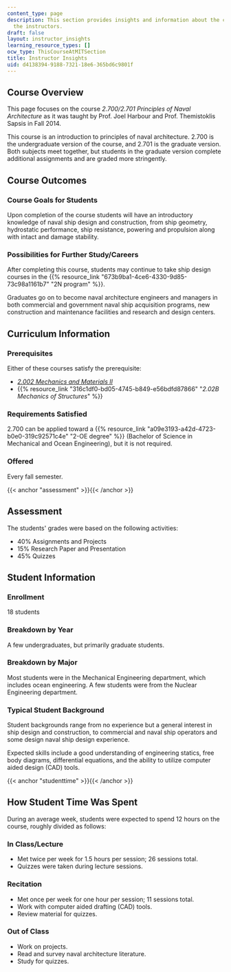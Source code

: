 ```yaml
---
content_type: page
description: This section provides insights and information about the course from
  the instructors.
draft: false
layout: instructor_insights
learning_resource_types: []
ocw_type: ThisCourseAtMITSection
title: Instructor Insights
uid: d4138394-9188-7321-18e6-365bd6c9801f
---
```

## Course Overview

This page focuses on the course _2.700/2.701 Principles of Naval Architecture_ as it was taught by Prof. Joel Harbour and Prof. Themistoklis Sapsis in Fall 2014.

This course is an introduction to principles of naval architecture. 2.700 is the undergraduate version of the course, and 2.701 is the graduate version. Both subjects meet together, but students in the graduate version complete additional assignments and are graded more stringently.

## Course Outcomes

### Course Goals for Students

Upon completion of the course students will have an introductory knowledge of naval ship design and construction, from ship geometry, hydrostatic performance, ship resistance, powering and propulsion along with intact and damage stability.

### Possibilities for Further Study/Careers

After completing this course, students may continue to take ship design courses in the {{% resource_link "673b9ba1-4ce6-4330-9d85-73c98a1161b7" "2N program" %}}.

Graduates go on to become naval architecture engineers and managers in both commercial and government naval ship acquisition programs, new construction and maintenance facilities and research and design centers.

## Curriculum Information

### Prerequisites

Either of these courses satisfy the prerequisite:

- [_2.002 Mechanics and Materials II_](/courses/2-002-mechanics-and-materials-ii-spring-2004)
- {{% resource_link "316c1df0-bd05-4745-b849-e56bdfd87866" "_2.02B Mechanics of Structures_" %}}

### Requirements Satisfied

2.700 can be applied toward a {{% resource_link "a09e3193-a42d-4723-b0e0-319c92571c4e" "2-OE degree" %}} (Bachelor of Science in Mechanical and Ocean Engineering), but it is not required.

### Offered

Every fall semester.

{{< anchor "assessment" >}}{{< /anchor >}}

## Assessment

The students' grades were based on the following activities:

- 40% Assignments and Projects
- 15% Research Paper and Presentation
- 45% Quizzes

## Student Information

### Enrollment

18 students

### Breakdown by Year

A few undergraduates, but primarily graduate students.

### Breakdown by Major

Most students were in the Mechanical Engineering department, which includes ocean engineering. A few students were from the Nuclear Engineering department.

### Typical Student Background

Student backgrounds range from no experience but a general interest in ship design and construction, to commercial and naval ship operators and some design naval ship design experience.

Expected skills include a good understanding of engineering statics, free body diagrams, differential equations, and the ability to utilize computer aided design (CAD) tools.

{{< anchor "studenttime" >}}{{< /anchor >}}

## How Student Time Was Spent

During an average week, students were expected to spend 12 hours on the course, roughly divided as follows:

### In Class/Lecture

- Met twice per week for 1.5 hours per session; 26 sessions total.
- Quizzes were taken during lecture sessions.

### Recitation

- Met once per week for one hour per session; 11 sessions total.
- Work with computer aided drafting (CAD) tools.
- Review material for quizzes.

### Out of Class

- Work on projects.
- Read and survey naval architecture literature.
- Study for quizzes.